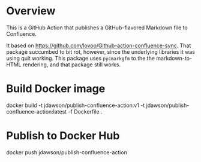 # Overview

This is a GitHub Action that publishes a GitHub-flavored Markdown file to Confluence.

It based on https://github.com/lovoo/Github-action-confluence-sync. That package succumbed to bit rot, however, since the underlying libraries it was using quit working. This package uses `pycmarkgfm` to the the markdown-to-HTML rendering, and that package still works.

# Build Docker image

docker build -t jdawson/publish-confluence-action:v1 -t jdawson/publish-confluence-action:latest -f Dockerfile .

# Publish to Docker Hub

docker push jdawson/publish-confluence-action
